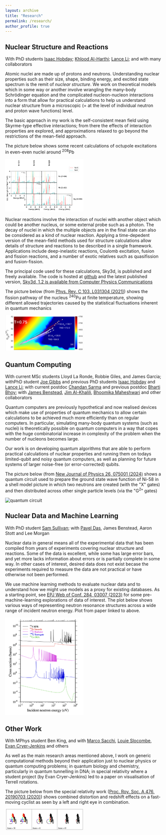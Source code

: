 ```yaml
---
layout: archive
title: "Research"
permalink: /research/
author_profile: true
---
```


## Nuclear Structure and Reactions

With PhD students [Isaac Hobday](https://www.surrey.ac.uk/people/isaac-hobday); [Khlood Al-Harthi](https://www.surrey.ac.uk/people/khlood-alharthi); [Lance Li](https://www.surrey.ac.uk/people/lance-li); and with many collaborators

Atomic nuclei are made up of protons and neutrons.  Understanding nuclear properties such as their size, shape, binding energy, and excited state spectrum is the remit of *nuclear structure*.  We work on theoretical models which in some way or another involve wrangling the many-body Schrödinger equation and the complicated nucleon-nucleon interactions into a form that allow for practical calculations to help us understand nuclear structure from a microscopic (= at the level of individual neutron and proton wave functions) level.

The basic approach in my work is the self-consistent mean field using Skyrme-type effective interactions;  from there the effects of interaction properties are explored, and approximations relaxed to go beyond the restrictions of the mean-field approach.  

The picture below shows some recent calculations of octupole excitations in even-even nuclei around <sup>208</sup>Pb

<img src="/files/spectra.png" alt="octupole spectra" width="50%">

Nuclear reactions involve the interaction of nuclei with another object which could be another nucleus, or some external probe such as a photon.  The decay of nuclei in which the multiple objects are in the final state can also be considered as a kind of nuclear reaction.  Applying a time-depedent version of the mean-field methods used for structure calculations allow details of structure and reactions to be described in a single framework.  Applications include deep-inelastic reactions, Coulomb excitation, fusion and fission reactions, and a number of exotic relatives such as quasifission and fusion-fission.  

The principal code used for these calculations, Sky3d, is published and freely available.  The code is hosted at [github](https://github.com/manybody/sky3d) and the latest published version, [Sky3d, 1.2 is available from Computer Physics Communications](https://doi.org/10.1016/j.cpc.2024.109239)

The picture below (from [Phys. Rev. C 103, L031304 (2021)](http://dx.doi.org/10.1103/PhysRevC.103.L031304)) shows the fission pathway of the nucleus <sup>240</sup>Pu at finite temperature, showing different allowed trajectories caused by the statistical fluctuations inherent in quantum mechanics

<img src="/files/fission.png" alt="fission pathway" width="50%">

## Quantum Computing

With current MSc students Lloyd La Ronde, Robbie Giles, and James Garcia; withPhD student [Joe Gibbs](https://scholar.google.com/citations?hl=en&user=FvrrWhAAAAAJ) and previous PhD students [Isaac Hobday](https://www.surrey.ac.uk/people/isaac-hobday) and [Lance Li](https://www.surrey.ac.uk/people/lance-li); with current postdoc [Chandan Sarma](https://www.surrey.ac.uk/people/chandan-sarma) and previous postdoc [Bharti Bhoy](https://www.surrey.ac.uk/people/bharti-bhoy); with [James Benstead](https://scholar.google.com/citations?hl=en&user=25DxbjwAAAAJ), [Jim Al-Khalili](https://www.surrey.ac.uk/people/jim-al-khalili), [Bhoomika Maheshwari](https://scholar.google.com/citations?hl=en&user=f_gKvV8AAAAJ) and other collaborators

Quantum computers are previously hypothetical and now realised devices which make use of properties of quantum mechanics to allow certain calculations to be achieved much more efficiently than on regular computers.  In particular, simulating many-body quantum systems (such as nuclei) is theoretically possible on quantum computers in a way that copes with the huge combinatorial increase in complexity of the problem when the number of nucleons becomes large.  

Our work is on developing quantum algorithms that are able to perform practical calculations of nuclear properties and running them on todays limited-qubit and noisy quantum computers, as well as planning for future systems of larger noise-free (or error-corrected) qubits.

The picture below (from [ New Journal of Physics 26, 075001 (2024)](https://iopscience.iop.org/article/10.1088/1367-2630/ad5756) shows a quantum circuit used to prepare the ground state wave function of Ni-58 in a shell model picture in which two neutrons are created (with the "X" gates) and then distributed across other single particle levels (via the "G<sup>2</sup>" gates)

<img src="https://arxiv.org/html/2402.15577v1/x3.png" alt="quantum circuit" width="50%">

## Nuclear Data and Machine Learning

With PhD student [Sam Sullivan](https://www.surrey.ac.uk/people/samuel-sullivan); with [Payel Das](https://www.surrey.ac.uk/people/payel-das), James Benstead, Aaron Stott and Lee Morgan

Nuclear data in general means all of the experimental data that has been compiled from years of experiments covering nuclear structure and reactions.  Some of the data is excellent, while some has large error bars, and yet more lacks information about errors or is partially complete in some way.  In other cases of interest, desired data does not exist becase the experiments required to measure the data are not practical or have otherwise not been performed.  

We use machine learning methods to evaluate nuclear data and to understand how we might use models as a proxy for existing databases.  As a starting point, see [EPJ Web of Conf. 284, 03007 (2023)](https://www.epj-conferences.org/articles/epjconf/abs/2023/10/epjconf_nd2023_03007/epjconf_nd2023_03007.html) for some pre-machine-learning explorations of data of interest.  The plot below shows various ways of representing neutron resonance structures across a wide range of incident neutron energy.  Plot from paper linked to above.

<img src="/files/ndata.png" alt="neutron capture cross section data" width="50%">

## Other Work

With MPhys student Ben King, and with [Marco Sacchi](https://www.surrey.ac.uk/people/marco-sacchi), [Louie Slocombe](https://www.surrey.ac.uk/people/louie-slocombe), [Evan Cryer-Jenkins](https://orcid.org/0000-0003-2549-0280) and others

As well as the main research areas mentioned above, I work on generic computational methods beyond their application just to nuclear physics or quantum computing problems;  in quantum biology and chemistry, particularly in quantum tunnelling in DNA;  in special relativity where a student project (by Evan Cryer-Jenkins) led to a paper on visualisation of Terrell rotations.

The picture below from the special relativity work ([Proc. Roy. Soc. A 476, 20190703 (2020)](http://dx.doi.org/10.1098/rspa.2019.0703)) shows combined distortion and redshift effects on a fast-moving cyclist as seen by a left and right eye in combination.

<img src="/files/cyclist.png" alt="relativistic cyclist" width="50%">
